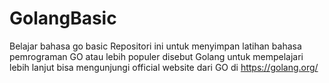 # GolangBasic
Belajar bahasa go basic
Repositori ini untuk menyimpan latihan bahasa pemrograman GO atau lebih populer disebut Golang
untuk mempelajari lebih lanjut bisa mengunjungi official website dari GO di https://golang.org/
